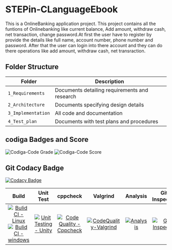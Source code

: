 # STEPin-CLanguageEbook
This is a OnlineBanking application project. This project contains all the funtions of Onlinebanking like current balance, Add amount, withdraw cash, net transaction, change password.At first the user have to register by provide the details like full name, account number, phone number and password. After that the user can login into there account and they can do there operations like add amount, withdraw cash, net transraction.


## Folder Structure
|Folder             | Description |
|-------------------| -----------------------------------------|
| `1_Requirements`   | Documents detailing requirements and research|
| `2_Architecture`         | Documents specifying design details|
| `3_Implementation` | All code and documentation|
| `4_Test_plan`      | Documents with test plans and procedures|


## codiga Badges and Score
![Codiga-Code Grade](https://api.codiga.io/project/32237/status/svg)
![Codiga-Code Score](https://api.codiga.io/project/32237/score/svg)

## Git Codacy Badge
[![Codacy Badge](https://app.codacy.com/project/badge/Grade/a83c33546fcb45aebc982699d07fab84)](https://www.codacy.com/gh/Gow2129/M1_OnlineBanking/dashboard?utm_source=github.com&amp;utm_medium=referral&amp;utm_content=Gow2129/M1_OnlineBanking&amp;utm_campaign=Badge_Grade)


|Build|Unit Test|cppcheck|Valgrind|Analysis|Git Inspector|
|:--:|:--:|:--:|:--:|:--:|:--:|
|[![Bulid CI - Linux](https://github.com/Gow2129/M1_OnlineBanking/actions/workflows/c-cpp.yml/badge.svg)](https://github.com/Gow2129/M1_OnlineBanking/actions/workflows/c-cpp.yml)[![Bulid CI - windows](https://github.com/Gow2129/M1_OnlineBanking/actions/workflows/windows.yml/badge.svg)](https://github.com/Gow2129/M1_OnlineBanking/actions/workflows/windows.yml)|[![Unit Testing - Unity](https://github.com/Gow2129/M1_OnlineBanking/actions/workflows/unit-test.yml/badge.svg)](https://github.com/Gow2129/M1_OnlineBanking/actions/workflows/unit-test.yml)|[![Code Quality - Cppcheck](https://github.com/Gow2129/M1_OnlineBanking/actions/workflows/cppcheck.yml/badge.svg)](https://github.com/Gow2129/M1_OnlineBanking/actions/workflows/cppcheck.yml)|[![CodeQuality-Valgrind](https://github.com/Gow2129/M1_OnlineBanking/actions/workflows/Valgrind.yml/badge.svg)](https://github.com/Gow2129/M1_OnlineBanking/actions/workflows/Valgrind.yml)|[![Analysis](https://github.com/Gow2129/M1_OnlineBanking/actions/workflows/Analysis.yml/badge.svg)](https://github.com/Gow2129/M1_OnlineBanking/actions/workflows/Analysis.yml)|[![Git Inspector](https://github.com/Gow2129/M1_OnlineBanking/actions/workflows/gitinspector.yml/badge.svg)](https://github.com/Gow2129/M1_OnlineBanking/actions/workflows/gitinspector.yml)|















